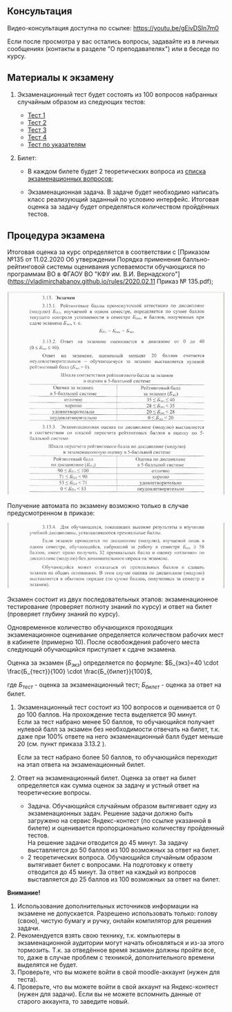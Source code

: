 ## Консультация

Видео-консультация доступна по ссылке: https://youtu.be/gEivDSIn7m0

Если после просмотра у вас остались вопросы, задавайте из в личных сообщениях (контакты в разделе "О преподавателях") или в беседе по курсу.

## Материалы к экзамену

1. Экзаменационный тест будет состоять из 100 вопросов набранных случайным образом из следующих тестов:
   - [Тест 1](https://moodle.cfuv.ru/mod/quiz/view.php?id=594497)
   - [Тест 2](https://moodle.cfuv.ru/mod/quiz/view.php?id=594498)
   - [Тест 3](https://moodle.cfuv.ru/mod/quiz/view.php?id=595464)
   - [Тест 4](https://moodle.cfuv.ru/mod/quiz/view.php?id=596773)
   - [Тест по указателям](https://moodle.cfuv.ru/mod/quiz/view.php?id=602956)

2. Билет:

   - В каждом билете будет 2 теоретических вопроса из [списка экзаменационных вопросов](./exam_questions.md);

   - Экзаменационная задача. В задаче будет необходимо написать класс реализующий заданный по условию интерфейс. Итоговая оценка за задачу будет определяться количеством пройдённых тестов.

## Процедура экзамена

Итоговая оценка за курс определяется в соответствии с [Приказом №135 от 11.02.2020 Об утверждении Порядка применения балльно-рейтинговой системы оценивания успеваемости обучающихся по программам ВО в ФГАОУ ВО "КФУ им. В.И. Вернадского"](https://vladimirchabanov.github.io/rules/2020.02.11 Приказ № 135.pdf);

![](./img/p1.png)

Получение автомата по экзамену возможно только в случае предусмотренном в приказе:

![](./img/p2.png)

Экзамен состоит из двух последовательных этапов: экзаменационное тестирование (проверяет полноту знаний по курсу) и ответ на билет (проверяет глубину знаний по курсу).  

Одновременное количество обучающихся проходящих экзаменационное оценивание определяется количеством рабочих мест в кабинете (примерно 10). После освобождения рабочего места следующий обучающийся приступает к сдаче экзамена.

Оценка за экзамен ($Б_{экз}$​) определяется по формуле: $Б_{экз}=40 \cdot \frac{Б_{тест}}{100} \cdot \frac{Б_{билет}}{100}$,

где $Б_{тест}$ - оценка за экзаменационный тест; $Б_{билет}$ - оценка за ответ на билет.

1. Экзаменационный тест состоит из 100 вопросов и оценивается от 0 до 100 баллов. На прохождение теста выделяется 90 минут.  
   Если за тест набрано менее 50 баллов, то обучающийся получает нулевой балл за экзамен без необходимости отвечать на билет, т.к. даже при 100% ответе на него экзаменационный балл будет меньше 20 (см. пункт приказа 3.13.2 ).

   Если за тест набрано более 50 баллов, то обучающийся переходит на этап ответа на экзаменационный билет.

2. Ответ на экзаменационный билет. Оценка за ответ на билет определяется как сумма оценок за задачу и устный ответ на теоретические вопросы.  

   - Задача. Обучающийся случайным образом вытягивает одну из экзаменационных задач. Решение задачи должно быть загружено на сервис Яндекс-контест (по ссылке указанной в билете) и оценивается пропорционально количеству пройденный тестов.  
     На решение задачи отводится до 45 минут. За задачу выставляется до 50 баллов из 100 возможных за ответ на билет.
   - 2 теоретических вопроса. Обучающийся случайным образом вытягивает билет с вопросами.
     На подготовку к ответу отводится до 45 минут. За ответ на каждый из вопросов выставляется до 25 баллов из 100 возможных за ответ на билет.

**Внимание!**

1. Использование дополнительных источников информации на экзамене не допускается. Разрешено использовать только: голову (свою), чистую бумагу и ручку, онлайн компилятор для решения задачи.
2. Рекомендуется взять свою технику, т.к. компьютеры в экзаменационной аудитории могут начать обновляться и из-за этого тормозить. Т.к. за отведённое время экзамен должны пройти все, то, даже в случае проблем с техникой, дополнительного времени выделятся не будет.
3. Проверьте, что вы можете войти в свой moodle-аккаунт (нужен для теста).
4. Проверьте, что вы можете войти в свой аккаунт на Яндекс-контест (нужен для задачи). Если вы не можете вспомнить данные от старого аккаунта, то заведите новый.
